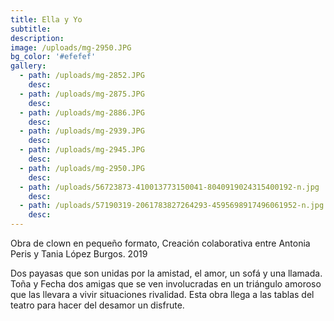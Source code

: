 ```yaml
---
title: Ella y Yo
subtitle:
description:
image: /uploads/mg-2950.JPG
bg_color: '#efefef'
gallery:
  - path: /uploads/mg-2852.JPG
    desc:
  - path: /uploads/mg-2875.JPG
    desc:
  - path: /uploads/mg-2886.JPG
    desc:
  - path: /uploads/mg-2939.JPG
    desc:
  - path: /uploads/mg-2945.JPG
    desc:
  - path: /uploads/mg-2950.JPG
    desc:
  - path: /uploads/56723873-410013773150041-8040919024315400192-n.jpg
    desc:
  - path: /uploads/57190319-2061783827264293-4595698917496061952-n.jpg
    desc:
---
```


Obra de clown en peque&ntilde;o formato, Creaci&oacute;n colaborativa entre Antonia Peris y Tania L&oacute;pez Burgos. 2019

Dos payasas que son unidas por la amistad, el amor, un sof&aacute; y una llamada. To&ntilde;a y Fecha dos amigas que se ven involucradas en un tri&aacute;ngulo amoroso que las llevara a vivir situaciones rivalidad. Esta obra llega a las tablas del teatro para hacer del desamor un disfrute.